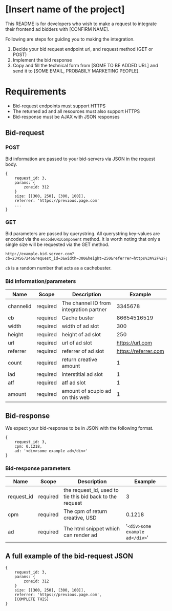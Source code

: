 # [Insert name of the project]

This README is for developers who wish to make a request to integrate their frontend ad bidders with [CONFIRM NAME].

Following are steps for guiding you to making the integration. 
1. Decide your bid request endpoint url, and request method (GET or POST)
2. Implement the bid response
3. Copy and fill the technical form from [SOME TO BE ADDED URL] and send it to [SOME EMAIL, PROBABILY MARKETING PEOPLE].

# Requirements

* Bid-request endpoints must support HTTPS
* The returned ad and all resources must also support HTTPS
* Bid-response must be AJAX with JSON responses

## Bid-request

### POST

Bid information are passed to your bid-servers via JSON in the request body.
```example json request body
{
    request_id: 3,
    params: {
    	zoneid: 312
    }
    size: [[300, 250], [300, 100]],
    referrer: 'https://previous.page.com'
    ...
}
``` 

### GET

Bid parameters are passed by querystring. All querystring key-values are encoded via the `encodeURIComponent` method. It is worth noting that only a single size will be requested via the GET method.
```example querystring
http://example.bid.server.com?cb=234567246&request_id=3&width=300&height=250&referrer=https%3A%2F%2Fprevious.page.com...

```
`cb` is a random number that acts as a cachebuster.

### Bid information/parameters

|Name|Scope|Description|Example|
|---|---|---|---|
|channelid|required|The channel ID from integration partner| 3345678 |
|cb|required|Cache buster|86654516519|
|width|required|width of ad slot|300|
|height|required|height of ad slot|250|
|url|required|url of ad slot|https://url.com|
|referrer|required|referrer of ad slot|https://referrer.com|
|count|required|return creative amount|1|
|iad|required|interstitial ad slot|1|
|atf|required|atf ad slot|1|
|amount|required|amount of scupio ad on this web|1|

## Bid-response

We expect your bid-response to be in JSON with the following format.

```example response
{
    request_id: 3,
    cpm: 0.1218,
    ad: '<div>some example ad</div>'
}

```

### Bid-response parameters 

|Name|Scope|Description|Example|
|---|---|---|---|
|request_id|required|the request_id, used to tie this bid back to the request| 3 |
|cpm|required|The cpm of return creative, USD| 0.1218 |
|ad|required|The html snippet which can render ad|'`<div>some example ad</div>`'|

## A full example of the bid-request JSON

```example full json request body
{
    request_id: 3,
    params: {
    	zoneid: 312
    }
    size: [[300, 250], [300, 100]],
    referrer: 'https://previous.page.com',
    [COMPLETE THIS]
}
``` 
